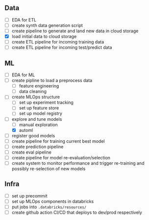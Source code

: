 
## Data

- [ ] EDA for ETL
- [ ] create synth data generation script
- [ ] create pipeline to generate and land new data in cloud storage
- [x] load initial data to cloud storage
- [ ] create ETL pipeline for incoming training data
- [ ] create ETL pipeline for incoming test/predict data 

## ML

- [ ] EDA for ML
- [ ] create pipline to load a preprocess data
    - [ ] feature engineering
    - [ ] data cleaning
- [ ] create MLOps structure
    - [ ] set up experiment tracking
    - [ ] set up feature store
    - [ ] set up model registry

- [ ] explore and tune models
    - [ ] manual exploration
    - [x] automl
- [ ] register good models
- [ ] create pipeline for training current best model
- [ ] create prediction pipeline
- [ ] create eval pipeline
- [ ] create pipeline for model re-evaluation/selection
- [ ] create system to monitor performance and trigger re-training and possibly re-selection of new models

## Infra


- [ ] set up precommit
- [ ] set up MLOps components in databricks
- [ ] put jobs into `.databricks/resources/`
- [ ] create github action CI/CD that deploys to dev/prod respectively
